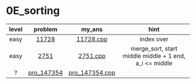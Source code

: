 # 0E_sorting
| level | problem | my_ans | hint |
| :--: | :--: | :--: | :--: |
| easy | [11728](https://www.acmicpc.net/problem/11728) | [11728.cpp](./11728/11728.cpp) | index over |
| easy | [2751](https://www.acmicpc.net/problem/2751) | [2751.cpp](./2751/2751.cpp) | merge_sort, start middle middle + 1 end, a_i <= middle |
| ? | [pro_147354](https://www.acmicpc.net/problem/pro_147354) | [pro_147354.cpp](./pro_147354/pro_147354.cpp) |  |
